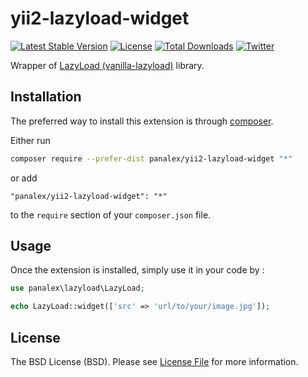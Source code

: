 yii2-lazyload-widget
====================

[![Latest Stable Version](https://poser.pugx.org/panalex/yii2-lazyload-widget/v/stable)](https://packagist.org/packages/panalex/yii2-lazyload-widget)
[![License](https://poser.pugx.org/panalex/yii2-lazyload-widget/license)](https://packagist.org/packages/panalex/yii2-lazyload-widget)
[![Total Downloads](https://poser.pugx.org/panalex/yii2-lazyload-widget/downloads)](https://packagist.org/packages/panalex/yii2-lazyload-widget)
[![Twitter](https://img.shields.io/twitter/url/https/github.com/panalex/yii2-lazyload-widget.svg?style=social)](https://twitter.com/intent/tweet?text=Wow:lazyload&url=%5Bobject%20Object%5D)



Wrapper of [LazyLoad (vanilla-lazyload)](http://www.andreaverlicchi.eu/lazyload/) library. 

Installation
------------

The preferred way to install this extension is through [composer](http://getcomposer.org/download/).

Either run

```bash
composer require --prefer-dist panalex/yii2-lazyload-widget "*"
```

or add

```
"panalex/yii2-lazyload-widget": "*"
```

to the `require` section of your `composer.json` file.


Usage
-----

Once the extension is installed, simply use it in your code by  :

```php
use panalex\lazyload\LazyLoad;

echo LazyLoad::widget(['src' => 'url/to/your/image.jpg']);
```

License
-------

The BSD License (BSD). Please see [License File](LICENSE.md) for more information.
